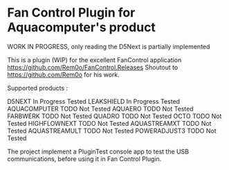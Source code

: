 # Fan Control Plugin for Aquacomputer's product

WORK IN PROGRESS, only reading the D5Next is partially implemented


This is a plugin (WIP) for the excellent FanControl application https://github.com/Rem0o/FanControl.Releases 
Shoutout to https://github.com/Rem0o for his work.

Supported products :

D5NEXT				In Progress					Tested
LEAKSHIELD			In Progress					Tested
AQUACOMPUTER		TODO						Not Tested
AQUAERO				TODO						Not Tested
FARBWERK			TODO						Not Tested
QUADRO				TODO						Not Tested
OCTO				TODO						Not Tested
HIGHFLOWNEXT		TODO						Not Tested
AQUASTREAMXT		TODO						Not Tested
AQUASTREAMULT		TODO						Not Tested
POWERADJUST3		TODO						Not Tested


The project implement a PluginTest console app to test the USB communications, before using it in Fan Control Plugin. 

